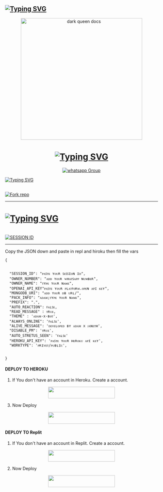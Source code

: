 ## [![Typing SVG](https://readme-typing-svg.herokuapp.com?font=Rockstar-ExtraBold&color=F33A6A&lines=Leave+the+useless+educated+friends;+If+he+is+a+drug+addict;and+of+good+character;+associate+with+him)](https://git.io/typing-svg)










<!DOCTYPE html>
<html>
<body>
  <p align="center">
    <a href="https://chat.whatsapp.com/IpDbNkTpz1l520HHFuS7B7">
     <img alt="dark queen docs" height="400" src="https://i.ibb.co/Xy30DrV/Picsart-23-12-08-03-30-18-081.jpg">  </a>
  <h1 align="center">
    <a href="https://git.io/typing-svg"><img src="https://readme-typing-svg.demolab.com?font=Fira+Code&pause=1000&width=435&lines=ᴀᴅᴀᴍ+++x+ʙᴏᴛ+++ᴍᴜʟᴛɪᴅɪᴠɪᴄᴇ+++ᴡʜᴀᴛꜱᴀᴘᴘ+++ʙᴏᴛ" alt="Typing SVG" /></a>
 </h1>
  <p align="center">
    <div hx-get="/visitor_count" hx-target="this" hx-swap="innerHTML"></div>
  </p>
  <p align="center">
    <a href="https://chat.whatsapp.com/JAaipo4Z9ldLCEh0pXidqL" target="_blank">
      <img alt="whatsapp Group" src="https://img.shields.io/badge/ ᴀᴅᴀᴍ x ʙᴏᴛ ꜱᴜᴘᴘᴏʀᴛ ᴡʜᴀᴛꜱᴀᴘᴘ ɢʀᴏᴜᴘ ʟɪɴᴋ  -25D366?style=for-the-badge&logo=whatsapp&logoColor=black" />
    </a>
  </p>
  
 <a href="https://git.io/typing-svg"><img src="https://readme-typing-svg.demolab.com?font=Fira+Code&pause=1000&width=435&lines=[ꜰᴏʀᴋ+ᴀᴅᴀᴍ+x+ᴡʜᴀᴛꜱᴀᴘᴘ+ʙᴏᴛ]" alt="Typing SVG" /></a>
  
  <br>
<a href='https://github.com/Janith-max/ADAM-BOT/fork' target="_blank"><img alt='Fork repo' src='https://img.shields.io/badge/Fork Repo-100000?style=for-the-badge&logo=scan&logoColor=white&labelColor=black&color=black'/></a>
  
--- 
# <a href="https://git.io/typing-svg"><img src="https://readme-typing-svg.demolab.com?font=Fira+Code&pause=1000&width=435&lines=[ꜱᴄᴀɴ+ᴀᴅᴀᴍ+x+Qʀ+ᴄᴏᴅᴇꜱ]" alt="Typing SVG" /></a>

  <br>
<a href='https://replit.com/@janithmx3412/ADAM-BOT-3?v=1' target="_blank"><img alt='SESSION ID' src='https://img.shields.io/badge/Session_id-100000?style=for-the-badge&logo=scan&logoColor=white&labelColor=black&color=black'/></a>

---

Copy the JSON down and paste in repl and hiroku then fill the vars

```
{


  "SESSION_ID": "ᴘᴀꜱᴛᴇ ʏᴏᴜʀ ꜱᴇꜱꜱɪᴏɴ ɪᴅ",
  "OWNER_NUMBER": "ᴀᴅᴅ ʏᴏᴜʀ ᴡʜᴀᴛꜱᴀᴘᴘ ɴᴜᴍʙᴇʀ",
  "OWNER_NAME": "ᴛʏᴘᴇ ʏᴏᴜʀ ɴᴀᴍᴇ",
  "OPENAI_API_KEY"ᴘᴀꜱᴛᴇ ʏᴏᴜʀ ᴘʟᴀᴛꜰᴏʀᴍ.ᴏᴘᴇɴ ᴀᴘɪ ᴋᴇʏ",
  "MONGODB_URI": "ᴀᴅᴅ ʏᴏᴜʀ ᴅʙ ᴜʀʟ/",
  "PACK_INFO": "ᴀᴅᴀᴍ;ᴛʏᴘᴇ ʏᴏᴜʀ ɴᴀᴍᴇ",
  "PREFIX": ".",
  "AUTO_REACTION": ꜰᴀʟꜱᴇ,
  "READ_MESSAGE" : ᴛʀᴜᴇ,
  "THEME" : 'ᴀᴅᴀᴍ-x-ʙᴏᴛ',
  "ALWAYS_ONLINE": 'ꜰᴀʟꜱᴇ',
  "ALIVE_MESSAGE": 'ᴅᴇᴠᴇʟᴏᴘᴇᴅ ʙʏ ᴀᴅᴀᴍ x ᴊᴀɴᴇᴛʜ',
  "DISABLE_PM": 'ᴛʀᴜᴇ',
  "AUTO_STRETUS_SEEN": 'ꜰᴀʟꜱᴇ'
  "HEROKU_API_KEY": 'ᴘᴀꜱᴛᴇ ʏᴏᴜʀ ʜᴇʀᴏᴋᴜ ᴀᴘɪ ᴋᴇʏ',
  "WORKTYPE": 'ᴘʀɪᴠᴇᴛ/ᴘᴜʙʟɪᴄ',

  
}
```


#### DEPLOY TO HEROKU

1. If You don't have an account in Heroku. Create a account.
    <br>
<p align="center"><a href="https://signup.heroku.com"> <img src="https://img.shields.io/badge/heroku%20Account-blue?style=for-the-badge&logo=heroku" width="220" height="38.45"/></a></p>



3. Now Deploy
    <br>
<p align="center"><a href="https://heroku.com/deploy?template=https://github.com/Janith-max/ADAM-BOT"> <img src="https://img.shields.io/badge/Heroku%20Deploy-blue?style=for-the-badge&logo=heroku" width="220" height="38.45"/></a></p>


#### DEPLOY TO Replit 

1. If You don't have an account in Replit. Create a account.
    <br>
<p align="center"><a href="https://replit.com/signup"> <img src="https://img.shields.io/badge/replit%20Account-blue?style=for-the-badge&logo=replit" width="220" height="38.45"/></a></p>

2. Now Deploy
    <br>
<p align="center"><a href="https://github.com/Janith-max/ADAM-BOT"> <img src="https://img.shields.io/badge/replit%20Deploy-blue?style=for-the-badge&logo=replit" width="220" height="38.45"/></a></p>

 
 
